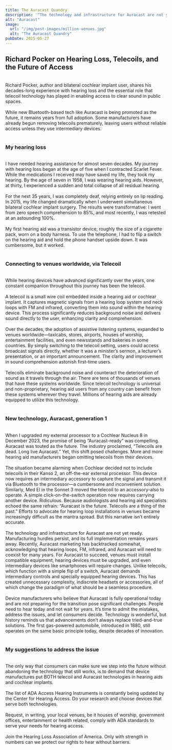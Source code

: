 ```yaml
---
title: The Auracast Quandry
description: '“The technology and infrastructure for Auracast are not yet ready. Manufacturing hurdles persist, and its full implementation remains years away. Recently, Auracast marketing has backtracked somewhat, acknowledging that hearing loops, FM, infrared, and Auracast will need to coexist for many years."'
alt: "Auracast"
image:
  url: "/img/post-images/million-venues.jpg"
  alt: "The Auracast Quandry"
pubDate: 2025-05-27
---
```


## Richard Pocker on Hearing Loss, Telecoils, and the Future of Access

<br><span class="teal-text">
Richard Pocker, author and bilateral cochlear implant user, shares his decades-long experience with hearing loss and the essential role that telecoil technology has played in enabling access to clear sound in public spaces.
<br><br>
While new Bluetooth-based tech like Auracast is being promoted as the future, it remains years from full adoption. Some manufacturers have already begun removing telecoils prematurely, leaving users without reliable access unless they use intermediary devices.</span>
<br><br>

### My hearing loss

<br>
I have needed hearing assistance for almost seven decades. My journey with hearing loss began at the age of five when I contracted Scarlet Fever. While the medications I received may have saved my life, they took my hearing. By the age of seven in 1958, I was wearing hearing aids. However, at thirty, I experienced a sudden and total collapse of all residual hearing. 
<br><br>
For the next 35 years, I was completely deaf, relying entirely on lip reading. In 2015, my life changed dramatically when I underwent simultaneous bilateral cochlear implant surgery. The results were transformative: I went from zero speech comprehension to 85%, and most recently, I was retested at an astounding 100%.
<br><br>
My first hearing aid was a transistor device, roughly the size of a cigarette pack, worn on a body harness. To use the telephone, I had to flip a switch on the hearing aid and hold the phone handset upside down. It was cumbersome, but it worked.
<br><br>

### Connecting to venues worldwide, via Telecoil

<br>
While hearing devices have advanced significantly over the years, one constant companion throughout this journey has been the telecoil.
<br><br>
A telecoil is a small wire coil embedded inside a hearing aid or cochlear implant. It captures magnetic signals from a hearing loop system and neck loops with FM and infrared, converting them into sound within the hearing device. This process significantly reduces background noise and delivers sound directly to the user, enhancing clarity and comprehension.
<br><br>
Over the decades, the adoption of assistive listening systems, expanded to venues worldwide—taxicabs, stores, airports, houses of worship, entertainment facilities, and even newsstands and bakeries in some countries. By simply switching to the telecoil setting, users could access broadcast signals directly, whether it was a minister’s sermon, a lecturer’s presentation, or an important announcement. The clarity and improvement in sound comprehension astonish first-time users. 
<br><br>
Telecoils eliminate background noise and counteract the deterioration of sound as it travels through the air.
There are tens of thousands of venues that have these systems worldwide. Since telecoil technology is universal and non-proprietary, hearing aid users from any country can benefit from these systems wherever they travel. Millions of hearing aids are already equipped to utilize this technology.
<br><br>

### New technology, Auracast, generation 1

<br>
When I upgraded my external processor to a Cochlear Nucleus 8 in December 2023, the promise of being “Auracast-ready” was compelling. Auracast was touted as the future. The industry proclaimed, “Telecoils are dead. Long live Auracast.” Yet, this shift posed challenges. More and more hearing aid manufacturers began omitting telecoils from their devices. 
<br><br>
The situation became alarming when Cochlear decided not to include telecoils in their Kanso 2, an off-the-ear external processor. This device now requires an intermediary accessory to capture the signal and transmit it via Bluetooth to the processor—a cumbersome and inconvenient solution. Similarly, Med El in the Sonnet 3 moved the telecoil to an accessory-also to operate. A simple click-on-the-switch operation now requires carrying another device. Ridiculous. Because audiologists and hearing aid specialists echoed the same refrain: “Auracast is the future. Telecoils are a thing of the past.” Efforts to advocate for hearing loop installations in venues became increasingly difficult as the mantra spread. But this narrative isn’t entirely accurate. 
<br><br>
The technology and infrastructure for Auracast are not yet ready. Manufacturing hurdles persist, and its full implementation remains years away. Recently, Auracast marketing has backtracked somewhat, acknowledging that hearing loops, FM, infrared, and Auracast will need to coexist for many years. For Auracast to succeed, venues must install compatible equipment, hearing devices must be upgraded, and even intermediary devices like smartphones will require changes. Unlike telecoils, which function with a simple flip of a switch, Auracast demands intermediary controls and specially equipped hearing devices. This has created unnecessary complexity, indiscrete headsets or accessories, all of which change the paradigm of what should be a seamless procedure.
<br><br>
Device manufacturers who believe that Auracast is fully operational today and are not preparing for the transition pose significant challenges. People need to hear today and not wait for years. It’s time to admit the mistakes, address the issues, and let consumers decide. Technology is wonderful, but history reminds us that advancements don’t always replace tried-and-true solutions. The first gas-powered automobile, introduced in 1880, still operates on the same basic principle today, despite decades of innovation. 
<br><br>

### My suggestions to address the issue

<br>
The only way that consumers can make sure we step into the future without abandoning the technology that still works, is to demand that device manufactures put BOTH telecoil and Auracast technologies in hearing aids and cochlear implants.  
<br><br>
The list of ADA Access Hearing Instruments is constantly being updated by the Center for Hearing Access. Do your research and choose devices that serve both technologies.
<br><br>
Request, in writing, your local venues, be it houses of worship, government offices, entertainment or health related, comply with ADA standards to serve your needs for hearing access.
<br><br>
Join the Hearing Loss Association of America. Only with strength in numbers can we protect our rights to hear without barriers.
<br><br>
